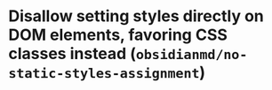 # Disallow setting styles directly on DOM elements, favoring CSS classes instead (`obsidianmd/no-static-styles-assignment`)

<!-- end auto-generated rule header -->
